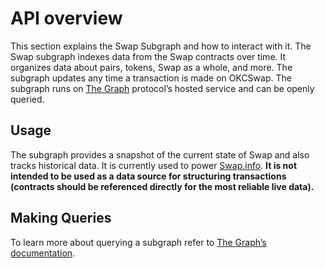 # API overview

This section explains the Swap Subgraph and how to interact with it. The Swap subgraph indexes data from the Swap contracts over time. It organizes data about pairs, tokens, Swap as a whole, and more. The subgraph updates any time a transaction is made on OKCSwap. The subgraph runs on [The Graph](https://thegraph.com/en/) protocol’s hosted service and can be openly queried.

## Usage
The subgraph provides a snapshot of the current state of Swap and also tracks historical data. It is currently used to power [Swap.info](https://www.okx.com/oktc/swap/info). **It is not intended to be used as a data source for structuring transactions (contracts should be referenced directly for the most reliable live data).**
## Making Queries
To learn more about querying a subgraph refer to [The Graph’s documentation](https://thegraph.com/docs/en/about/).
